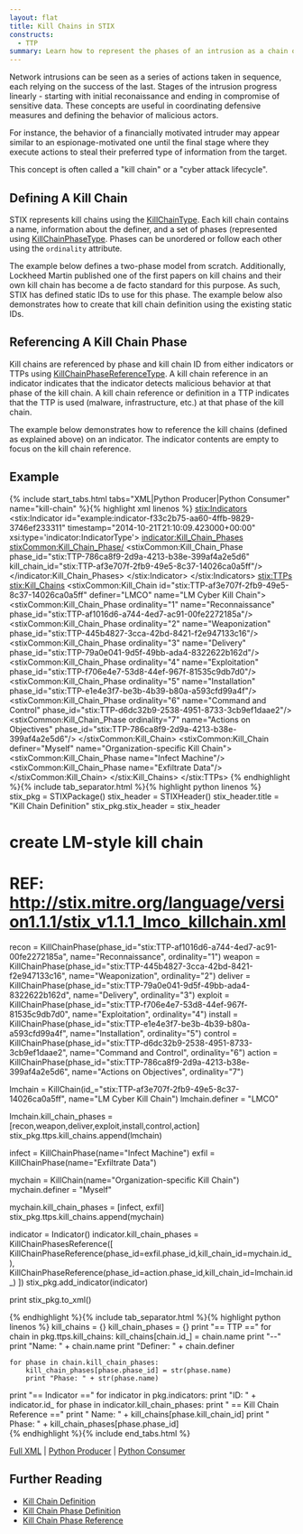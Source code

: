 ```yaml
---
layout: flat
title: Kill Chains in STIX
constructs:
  - TTP
summary: Learn how to represent the phases of an intrusion as a chain of actions.
---
```


Network intrusions can be seen as a series of actions taken in sequence, each relying on the success of the last. Stages of the intrusion progress linearly - starting with initial reconaissance and ending in compromise of sensitive data.
These concepts are useful in coordinating defensive measures and defining the behavior of malicious actors.

For instance, the behavior of a financially motivated intruder may appear similar to an espionage-motivated one until the final stage where they execute actions to steal their preferred type of information from the target.

This concept is often called a "kill chain" or a "cyber attack lifecycle".

## Defining A Kill Chain

STIX represents kill chains using the [KillChainType](data-model/{{site.current_version}}/stixCommon/KillChainType). Each kill chain contains a name, information about the definer, and a set of phases (represented using [KillChainPhaseType](data-model/{{site.current_version}}/stixCommon/KillChainPhaseType). Phases can be unordered or follow each other using the `ordinality` attribute.

The example below defines a two-phase model from scratch. Additionally, Lockheed Martin published one of the first papers on kill chains and their own kill chain has become a de facto standard for this purpose. As such, STIX has defined static IDs to use for this phase. The example below also demonstrates how to create that kill chain definition using the existing static IDs.

## Referencing A Kill Chain Phase

Kill chains are referenced by phase and kill chain ID from either indicators or TTPs using [KillChainPhaseReferenceType](/data-model/{{site.current_version}}/stixCommon/KillChainPhaseReferenceType). A kill chain reference in an indicator indicates that the indicator detects malicious behavior at that phase of the kill chain. A kill chain reference or definition in a TTP indicates that the TTP is used (malware, infrastructure, etc.) at that phase of the kill chain.

The example below demonstrates how to reference the kill chains (defined as explained above) on an indicator. The indicator contents are empty to focus on the kill chain reference.

## Example

{% include start_tabs.html tabs="XML|Python Producer|Python Consumer" name="kill-chain" %}{% highlight xml linenos %}
<stix:Indicators>
    <stix:Indicator id="example:indicator-f33c2b75-aa60-4ffb-9829-3746ef233311" timestamp="2014-10-21T21:10:09.423000+00:00" xsi:type='indicator:IndicatorType'>
        <indicator:Kill_Chain_Phases>
            <stixCommon:Kill_Chain_Phase/>
            <stixCommon:Kill_Chain_Phase phase_id="stix:TTP-786ca8f9-2d9a-4213-b38e-399af4a2e5d6" kill_chain_id="stix:TTP-af3e707f-2fb9-49e5-8c37-14026ca0a5ff"/>
        </indicator:Kill_Chain_Phases>
    </stix:Indicator>
</stix:Indicators>
<stix:TTPs>
    <stix:Kill_Chains>
        <stixCommon:Kill_Chain id="stix:TTP-af3e707f-2fb9-49e5-8c37-14026ca0a5ff" definer="LMCO" name="LM Cyber Kill Chain">
            <stixCommon:Kill_Chain_Phase ordinality="1" name="Reconnaissance" phase_id="stix:TTP-af1016d6-a744-4ed7-ac91-00fe2272185a"/>
            <stixCommon:Kill_Chain_Phase ordinality="2" name="Weaponization" phase_id="stix:TTP-445b4827-3cca-42bd-8421-f2e947133c16"/>
            <stixCommon:Kill_Chain_Phase ordinality="3" name="Delivery" phase_id="stix:TTP-79a0e041-9d5f-49bb-ada4-8322622b162d"/>
            <stixCommon:Kill_Chain_Phase ordinality="4" name="Exploitation" phase_id="stix:TTP-f706e4e7-53d8-44ef-967f-81535c9db7d0"/>
            <stixCommon:Kill_Chain_Phase ordinality="5" name="Installation" phase_id="stix:TTP-e1e4e3f7-be3b-4b39-b80a-a593cfd99a4f"/>
            <stixCommon:Kill_Chain_Phase ordinality="6" name="Command and Control" phase_id="stix:TTP-d6dc32b9-2538-4951-8733-3cb9ef1daae2"/>
            <stixCommon:Kill_Chain_Phase ordinality="7" name="Actions on Objectives" phase_id="stix:TTP-786ca8f9-2d9a-4213-b38e-399af4a2e5d6"/>
        </stixCommon:Kill_Chain>
        <stixCommon:Kill_Chain definer="Myself" name="Organization-specific Kill Chain">
            <stixCommon:Kill_Chain_Phase name="Infect Machine"/>
            <stixCommon:Kill_Chain_Phase name="Exfiltrate Data"/>
        </stixCommon:Kill_Chain>
    </stix:Kill_Chains>
</stix:TTPs>
{% endhighlight %}{% include tab_separator.html %}{% highlight python linenos %}
stix_pkg = STIXPackage()
stix_header = STIXHeader()
stix_header.title = "Kill Chain Definition"
stix_pkg.stix_header = stix_header


# create LM-style kill chain 
# REF: http://stix.mitre.org/language/version1.1.1/stix_v1.1.1_lmco_killchain.xml

recon = KillChainPhase(phase_id="stix:TTP-af1016d6-a744-4ed7-ac91-00fe2272185a", name="Reconnaissance", ordinality="1")
weapon = KillChainPhase(phase_id="stix:TTP-445b4827-3cca-42bd-8421-f2e947133c16", name="Weaponization", ordinality="2")
deliver = KillChainPhase(phase_id="stix:TTP-79a0e041-9d5f-49bb-ada4-8322622b162d", name="Delivery", ordinality="3")
exploit = KillChainPhase(phase_id="stix:TTP-f706e4e7-53d8-44ef-967f-81535c9db7d0", name="Exploitation", ordinality="4")
install = KillChainPhase(phase_id="stix:TTP-e1e4e3f7-be3b-4b39-b80a-a593cfd99a4f", name="Installation", ordinality="5")
control = KillChainPhase(phase_id="stix:TTP-d6dc32b9-2538-4951-8733-3cb9ef1daae2", name="Command and Control", ordinality="6")
action = KillChainPhase(phase_id="stix:TTP-786ca8f9-2d9a-4213-b38e-399af4a2e5d6", name="Actions on Objectives", ordinality="7")

lmchain = KillChain(id_="stix:TTP-af3e707f-2fb9-49e5-8c37-14026ca0a5ff", name="LM Cyber Kill Chain")
lmchain.definer = "LMCO"

lmchain.kill_chain_phases = [recon,weapon,deliver,exploit,install,control,action]
stix_pkg.ttps.kill_chains.append(lmchain)

infect = KillChainPhase(name="Infect Machine")
exfil = KillChainPhase(name="Exfiltrate Data")

mychain = KillChain(name="Organization-specific Kill Chain")
mychain.definer = "Myself"

mychain.kill_chain_phases = [infect, exfil]
stix_pkg.ttps.kill_chains.append(mychain)

indicator = Indicator()
indicator.kill_chain_phases = KillChainPhasesReference([
    KillChainPhaseReference(phase_id=exfil.phase_id,kill_chain_id=mychain.id_),
    KillChainPhaseReference(phase_id=action.phase_id,kill_chain_id=lmchain.id_)
])
stix_pkg.add_indicator(indicator)

print stix_pkg.to_xml() 

{% endhighlight %}{% include tab_separator.html %}{% highlight python linenos %}
kill_chains = {}
kill_chain_phases = {}
print "== TTP =="
for chain in pkg.ttps.kill_chains:
    kill_chains[chain.id_] = chain.name
    print "--"
    print "Name: " + chain.name
    print "Definer: " + chain.definer
    
    for phase in chain.kill_chain_phases: 
        kill_chain_phases[phase.phase_id] = str(phase.name)
        print "Phase: " + str(phase.name)

print "== Indicator =="
for indicator in pkg.indicators:
    print "ID: " + indicator.id_
    for phase in indicator.kill_chain_phases:
        print "  == Kill Chain Reference =="
        print "  Name: " + kill_chains[phase.kill_chain_id]
        print "  Phase: " + kill_chain_phases[phase.phase_id]    
{% endhighlight %}{% include end_tabs.html %}

[Full XML](kill-chain.xml) | [Python Producer](kill-chain_producer.py) | [Python Consumer](kill-chain_consumer.py)

## Further Reading

* [Kill Chain Definition](/data-model/{{site.current_version}}/stixCommon/KillChainType/)
* [Kill Chain Phase Definition](/data-model/{{site.current_version}}/stixCommon/KillChainPhaseType/)
* [Kill Chain Phase Reference](/data-model/{{site.current_version}}/stixCommon/KillChainPhaseReferenceType)
